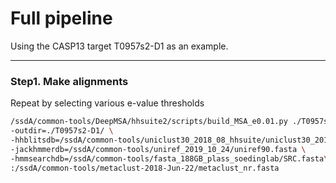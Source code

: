 # Full pipeline
Using the CASP13 target T0957s2-D1 as an example.
<hr>  

### Step1. Make alignments
Repeat by selecting various e-value thresholds
```bash
/ssdA/common-tools/DeepMSA/hhsuite2/scripts/build_MSA_e0.01.py ./T0957s2-D1.fasta \
-outdir=./T0957s2-D1/ \
-hhblitsdb=/ssdA/common-tools/uniclust30_2018_08_hhsuite/uniclust30_2018_08 \
-jackhmmerdb=/ssdA/common-tools/uniref_2019_10_24/uniref90.fasta \
-hmmsearchdb=/ssdA/common-tools/fasta_188GB_plass_soedinglab/SRC.fasta\
:/ssdA/common-tools/metaclust-2018-Jun-22/metaclust_nr.fasta
```
